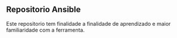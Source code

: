 ## Repositorio Ansible

Este repositorio tem finalidade a finalidade de aprendizado e maior familiaridade com a ferramenta.
